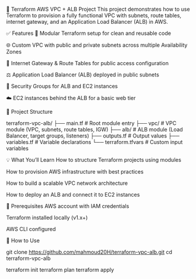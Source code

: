 🚀 Terraform AWS VPC + ALB Project
This project demonstrates how to use Terraform to provision a fully functional VPC with subnets, route tables, internet gateway, and an Application Load Balancer (ALB) in AWS.

✅ Features
🔧 Modular Terraform setup for clean and reusable code

🌐 Custom VPC with public and private subnets across multiple Availability Zones

🚪 Internet Gateway & Route Tables for public access configuration

⚖️ Application Load Balancer (ALB) deployed in public subnets

🔐 Security Groups for ALB and EC2 instances

☁️ EC2 instances behind the ALB for a basic web tier

📁 Project Structure

terraform-vpc-alb/
├── main.tf           # Root module entry
├── vpc/              # VPC module (VPC, subnets, route tables, IGW)
├── alb/              # ALB module (Load Balancer, target groups, listeners)
├── outputs.tf        # Output values
├── variables.tf      # Variable declarations
└── terraform.tfvars  # Custom input variables

💡 What You’ll Learn
How to structure Terraform projects using modules

How to provision AWS infrastructure with best practices

How to build a scalable VPC network architecture

How to deploy an ALB and connect it to EC2 instances

📌 Prerequisites
AWS account with IAM credentials

Terraform installed locally (v1.x+)

AWS CLI configured

🧪 How to Use

git clone https://github.com/mahmoud20H/terraform-vpc-alb.git
cd terraform-vpc-alb

terraform init
terraform plan
terraform apply
